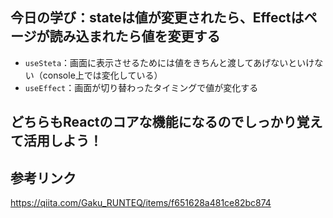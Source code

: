 ## 今日の学び：stateは値が変更されたら、Effectはページが読み込まれたら値を変更する

- `useSteta`：画面に表示させるためには値をきちんと渡してあげないといけない（console上では変化している）
- `useEffect`：画面が切り替わったタイミングで値が変化する

## どちらもReactのコアな機能になるのでしっかり覚えて活用しよう！

## 参考リンク
https://qiita.com/Gaku_RUNTEQ/items/f651628a481ce82bc874